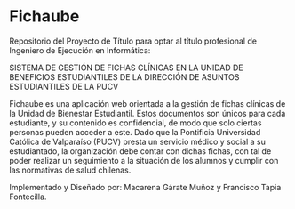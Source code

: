 # Fichaube

Repositorio del Proyecto de Título para optar al título profesional de Ingeniero de Ejecución en Informática: 

SISTEMA DE GESTIÓN DE FICHAS CLÍNICAS EN LA UNIDAD DE BENEFICIOS ESTUDIANTILES DE LA DIRECCIÓN DE ASUNTOS ESTUDIANTILES DE LA PUCV 

Fichaube es una aplicación web orientada a la gestión de fichas clínicas de la Unidad de Bienestar Estudiantil. Estos documentos son únicos para cada estudiante, y su contenido es confidencial, de modo que solo ciertas personas pueden acceder a este. Dado que la Pontificia Universidad Católica de Valparaíso (PUCV) presta un servicio médico y social a su estudiantado, la organización debe contar con dichas fichas, con tal de poder realizar un seguimiento a la situación de los alumnos y cumplir con las normativas de salud chilenas.

Implementado y Diseñado por: Macarena Gárate Muñoz y Francisco Tapia Fontecilla.
